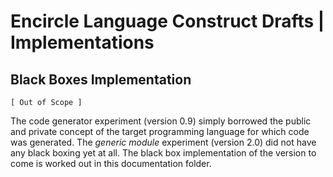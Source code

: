 Encircle Language Construct Drafts | Implementations
====================================================

Black Boxes Implementation
--------------------------

`[ Out of Scope ]`

The code generator experiment (version 0.9) simply borrowed the public and private concept of the target programming language for which code was generated. The *generic module* experiment (version 2.0) did not have any black boxing yet at all. The black box implementation of the version to come is worked out in this documentation folder.
